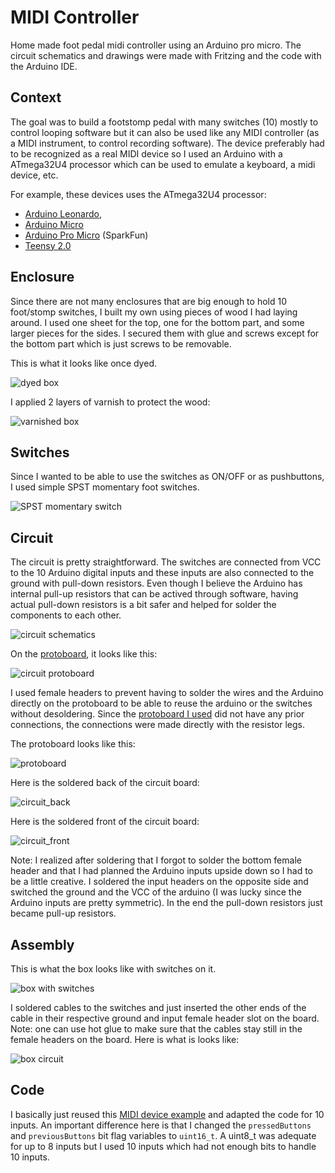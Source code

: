 # MIDI Controller

Home made foot pedal midi controller using an Arduino pro micro.
The circuit schematics and drawings were made with Fritzing and the code
with the Arduino IDE.

## Context

The goal was to build a footstomp pedal with many switches (10) mostly to control looping software but it can also
be used like any MIDI controller (as a MIDI instrument, to control recording software). The device preferably had to be
recognized as a real MIDI device so I used an Arduino with a ATmega32U4 processor which can be used to emulate a keyboard,
a midi device, etc.

For example, these devices uses the ATmega32U4 processor:

* [Arduino Leonardo](https://store.arduino.cc/usa/arduino-leonardo-with-headers),
* [Arduino Micro](https://store.arduino.cc/usa/arduino-micro)
* [Arduino Pro Micro](https://www.sparkfun.com/products/12640) (SparkFun)
* [Teensy 2.0](https://www.pjrc.com/teensy/)

## Enclosure

Since there are not many enclosures that are big enough to hold 10 foot/stomp switches, I built my own using pieces of wood I
had laying around. I used one sheet for the top, one for the bottom part, and some larger pieces for the sides. I
secured them with glue and screws except for the bottom part which is just screws to be removable.

This is what it looks like once dyed.

![dyed box](images/box_dyed.jpg)

I applied 2 layers of varnish to protect the wood:

![varnished box](images/box_varnished.jpg)

## Switches

Since I wanted to be able to use the switches as ON/OFF or as pushbuttons, I used simple SPST momentary foot switches.

![SPST momentary switch](images/spst_momentary_switch.png)

## Circuit

The circuit is pretty straightforward. The switches are connected from VCC to the 10 Arduino digital inputs
and these inputs are also connected to the ground with pull-down resistors. Even though I believe the Arduino
has internal pull-up resistors that can be actived through software, having actual pull-down resistors is a bit safer
and helped for solder the components to each other.

![circuit schematics](images/circuit_schematics.png)

On the [protoboard](), it looks like this:

![circuit protoboard](images/circuit_protoboard.png)

I used female headers to prevent having to solder the wires and the Arduino directly on the protoboard to be able to
reuse the arduino or the switches without desoldering. Since 
the [protoboard I used](https://www.amazon.ca/gp/product/B00KNN21Z6/ref=oh_aui_detailpage_o03_s00?ie=UTF8&psc=1)
did not have any prior connections, the connections were made directly with the resistor legs.

The protoboard looks like this:

![protoboard](images/protoboard.png)

Here is the soldered back of the circuit board:

![circuit_back](images/circuit_back.jpg)

Here is the soldered front of the circuit board:

![circuit_front](images/circuit_front.jpg)

Note: I realized after soldering that I forgot to solder the bottom female header and that I had planned the Arduino inputs
upside down so I had to be a little creative. I soldered the input headers on the opposite side and switched the ground
and the VCC of the arduino (I was lucky since the Arduino inputs are pretty symmetric). In the end the pull-down resistors
just became pull-up resistors.

## Assembly

This is what the box looks like with switches on it.

![box with switches](images/box_with_switches.jpg)

I soldered cables to the switches and just inserted the other ends of the cable in their respective ground and input
female header slot on the board. Note: one can use hot glue to make sure that the cables stay still in the female headers
on the board. Here is what is looks like:

![box circuit](images/box_circuit.jpg)

## Code

I basically just reused this [MIDI device example](https://www.arduino.cc/en/Tutorial/MidiDevice) and adapted
the code for 10 inputs. An important difference here is that I changed the `pressedButtons` and `previousButtons` bit flag 
variables to `uint16_t`. A uint8_t was adequate for up to 8 inputs but I used 10 inputs which had not enough bits to handle
10 inputs.



